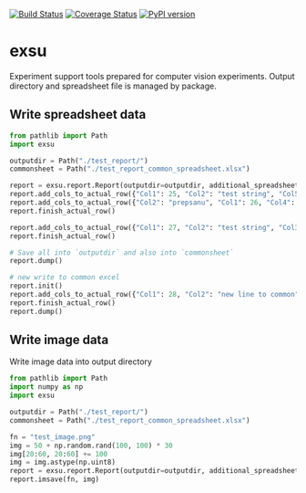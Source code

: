   
[![Build Status](https://travis-ci.org/mjirik/exsu.svg?branch=master)](https://travis-ci.org/mjirik/exsu)
[![Coverage Status](https://coveralls.io/repos/github/mjirik/exsu/badge.svg?branch=master)](https://coveralls.io/github/mjirik/exsu?branch=master)
[![PyPI version](https://badge.fury.io/py/exsu.svg)](http://badge.fury.io/py/exsu)


# exsu

Experiment support tools prepared for computer vision experiments. 
Output directory and spreadsheet file is managed by package.

## Write spreadsheet data

```python
from pathlib import Path
import exsu

outputdir = Path("./test_report/")
commonsheet = Path("./test_report_common_spreadsheet.xlsx")

report = exsu.report.Report(outputdir=outputdir, additional_spreadsheet_fn=commonsheet)
report.add_cols_to_actual_row({"Col1": 25, "Col2": "test string", "Col5": 5})
report.add_cols_to_actual_row({"Col2": "prepsanu", "Col1": 26, "Col4": "ctyrka"})
report.finish_actual_row()

report.add_cols_to_actual_row({"Col1": 27, "Col2": "test string", "Col3": "trojka"})
report.finish_actual_row()

# Save all into `outputdir` and also into `commonsheet`
report.dump()

# new write to common excel
report.init()
report.add_cols_to_actual_row({"Col1": 28, "Col2": "new line to common", "Col7": 77})
report.finish_actual_row()
report.dump()

```

## Write image data

Write image data into output directory

```python
from pathlib import Path
import numpy as np
import exsu

outputdir = Path("./test_report/")
commonsheet = Path("./test_report_common_spreadsheet.xlsx")

fn = "test_image.png"
img = 50 + np.random.rand(100, 100) * 30
img[20:60, 20:60] += 100
img = img.astype(np.uint8)
report = exsu.report.Report(outputdir=outputdir, additional_spreadsheet_fn=commonsheet)
report.imsave(fn, img)
```

